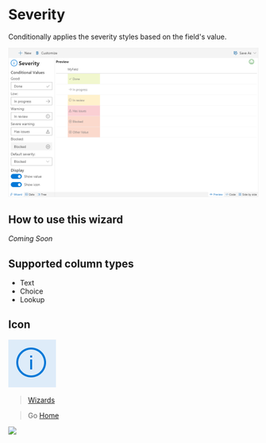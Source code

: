 # Severity

Conditionally applies the severity styles based on the field's value.

![Severity Wizard](../assets/WizardSeverity.png)

## How to use this wizard

_Coming Soon_

## Supported column types
- Text
- Choice
- Lookup

## Icon

![Icon](../assets/icons/Info.png)

> [Wizards](./index.md)

> Go [Home](../index.md)

![](https://telemetry.sharepointpnp.com/sp-dev-solutions/solutions/ColumnFormatter/wiki/Wizards/Severity)